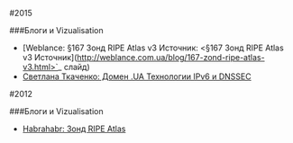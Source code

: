 #2015

###Блоги и Vizualisation

* [Weblance: §167 Зонд RIPE Atlas v3  Источник:  <§167 Зонд RIPE Atlas v3  Источник](http://weblance.com.ua/blog/167-zond-ripe-atlas-v3.html>`_
    слайд)
* [Светлана Ткаченко: Домен .UA Технологии IPv6 и DNSSEC](http://www.enog.org/presentations/enog-10/79-Sveta-UA-ENOG10.pdf)

    
#2012

###Блоги и Vizualisation

* [Habrahabr: Зонд RIPE Atlas](http://habrahabr.ru/post/156155/)
